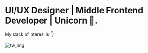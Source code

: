 # UI/UX Designer | Middle Frontend Developer | Unicorn 🦄.

My stack of interest is 👇

![tw_img]

<p align="right" style="display: flex;">
  <a href="https://sharapov.dev/en/" title="EN">
    <img src="https://img.shields.io/badge/en-1697f6.svg" alt="" />
  </a>
  <a href="https://sharapov.dev/ru/" title="RU">
    <img src="https://img.shields.io/badge/ru-cc0e0e.svg" alt="" />
  </a>
</p>

[tw_img]: https://pbs.twimg.com/profile_banners/987690814968074240/1645911172/1500x500
[website]: https://sharapov.dev/
